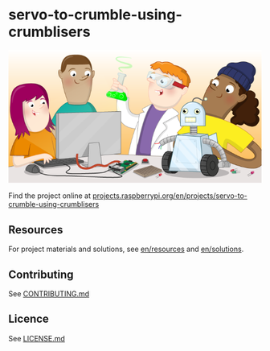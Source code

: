 # servo-to-crumble-using-crumblisers

![servo-to-crumble-using-crumblisers](banner.png)

Find the project online at [projects.raspberrypi.org/en/projects/servo-to-crumble-using-crumblisers](https://projects.raspberrypi.org/en/projects/servo-to-crumble-using-crumblisers)

## Resources
For project materials and solutions, see [en/resources](https://github.com/raspberrypilearning/servo-to-crumble-using-crumblisers/tree/master/en/resources) and [en/solutions](https://github.com/raspberrypilearning/servo-to-crumble-using-crumblisers/tree/master/en/solutions).

## Contributing
See [CONTRIBUTING.md](CONTRIBUTING.md)

## Licence
 See [LICENSE.md](LICENSE.md)